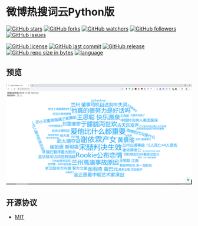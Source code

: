 # 微博热搜词云Python版

[![GitHub stars](https://img.shields.io/github/stars/itning/WeiboHotSearchByPython.svg)](https://github.com/itning/WeiboHotSearchByPython/stargazers)
[![GitHub forks](https://img.shields.io/github/forks/itning/WeiboHotSearchByPython.svg)](https://github.com/itning/WeiboHotSearchByPython/network)
[![GitHub watchers](https://img.shields.io/github/watchers/itning/WeiboHotSearchByPython.svg?style=social&label=Watch)]()
[![GitHub followers](https://img.shields.io/github/followers/itning.svg?style=social&label=Follow)]()
[![GitHub issues](https://img.shields.io/github/issues/itning/WeiboHotSearchByPython.svg)](https://github.com/itning/WeiboHotSearchByPython/issues)

[![GitHub license](https://img.shields.io/github/license/itning/WeiboHotSearchByPython.svg)](https://github.com/itning/WeiboHotSearchByPython/blob/master/LICENSE)
[![GitHub last commit](https://img.shields.io/github/last-commit/itning/WeiboHotSearchByPython.svg)]()
[![GitHub release](https://img.shields.io/github/release/itning/WeiboHotSearchByPython.svg)]()
[![GitHub repo size in bytes](https://img.shields.io/github/repo-size/itning/WeiboHotSearchByPython.svg)]()
[![language](https://img.shields.io/badge/language-Python-orange.svg)]()

## 预览
![](https://github.com/itning/WeiboHotSearchByPython/blob/master/pic/pic1.png)
## 开源协议
- [MIT](https://github.com/itning/WeiboHotSearchByPython/blob/dev/LICENSE)